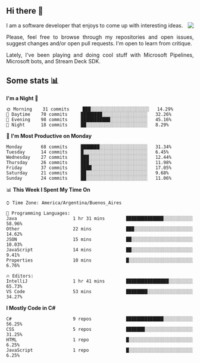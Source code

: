 ## Hi there :slightly_smiling_face:

<img src="https://github-readme-stats.vercel.app/api?username=victorgrycuk&show_icons=true&count_private=true&title_color=F7941E&icon_color=F7941E" align="right">

<p align="justify">
I am a software developer that enjoys to come up with interesting ideas.
<p/>

<p align= "justify">
Please, feel free to browse through my repositories and open issues, suggest changes and/or open pull requests. I'm open to learn from critique.
<p/>

<p align= "justify">
Lately, I've been playing and doing cool stuff with Microsoft Pipelines, Microsoft bots, and Stream Deck SDK.
<p/>

## Some stats :bar_chart:
<!--START_SECTION:waka-->
**I'm a Night 🦉** 

```text
🌞 Morning    31 commits     ███░░░░░░░░░░░░░░░░░░░░░░   14.29% 
🌆 Daytime    70 commits     ████████░░░░░░░░░░░░░░░░░   32.26% 
🌃 Evening    98 commits     ███████████░░░░░░░░░░░░░░   45.16% 
🌙 Night      18 commits     ██░░░░░░░░░░░░░░░░░░░░░░░   8.29%

```
📅 **I'm Most Productive on Monday** 

```text
Monday       68 commits     ███████░░░░░░░░░░░░░░░░░░   31.34% 
Tuesday      14 commits     █░░░░░░░░░░░░░░░░░░░░░░░░   6.45% 
Wednesday    27 commits     ███░░░░░░░░░░░░░░░░░░░░░░   12.44% 
Thursday     26 commits     ███░░░░░░░░░░░░░░░░░░░░░░   11.98% 
Friday       37 commits     ████░░░░░░░░░░░░░░░░░░░░░   17.05% 
Saturday     21 commits     ██░░░░░░░░░░░░░░░░░░░░░░░   9.68% 
Sunday       24 commits     ██░░░░░░░░░░░░░░░░░░░░░░░   11.06%

```


📊 **This Week I Spent My Time On** 

```text
⌚︎ Time Zone: America/Argentina/Buenos_Aires

💬 Programming Languages: 
Java                     1 hr 31 mins        ██████████████░░░░░░░░░░░   58.96% 
Other                    22 mins             ███░░░░░░░░░░░░░░░░░░░░░░   14.62% 
JSON                     15 mins             ██░░░░░░░░░░░░░░░░░░░░░░░   10.03% 
JavaScript               14 mins             ██░░░░░░░░░░░░░░░░░░░░░░░   9.41% 
Properties               10 mins             █░░░░░░░░░░░░░░░░░░░░░░░░   6.76%

🔥 Editors: 
IntelliJ                 1 hr 41 mins        ████████████████░░░░░░░░░   65.73% 
VS Code                  53 mins             ████████░░░░░░░░░░░░░░░░░   34.27%

```

**I Mostly Code in C#** 

```text
C#                       9 repos             ██████████████░░░░░░░░░░░   56.25% 
CSS                      5 repos             ███████░░░░░░░░░░░░░░░░░░   31.25% 
HTML                     1 repo              █░░░░░░░░░░░░░░░░░░░░░░░░   6.25% 
JavaScript               1 repo              █░░░░░░░░░░░░░░░░░░░░░░░░   6.25%

```



<!--END_SECTION:waka-->
